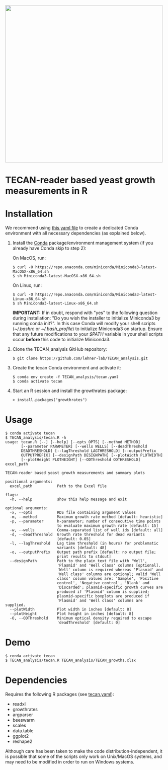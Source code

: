 <img src="https://github.com/lehner-lab/TECAN_analysis/blob/main/yeast.png" width="500">


TECAN-reader based yeast growth measurements in R
=================================================

# Installation

We recommend using [this yaml file](tecan.yaml) to create a dedicated Conda environment with all necessary dependencies (as explained below).

1. Install the [Conda](https://docs.conda.io/) package/environment management system (if you already have Conda skip to step 2):

   On MacOS, run:
   ```
   $ curl -O https://repo.anaconda.com/miniconda/Miniconda3-latest-MacOSX-x86_64.sh
   $ sh Miniconda3-latest-MacOSX-x86_64.sh
   ```
   On Linux, run:
   ```
   $ curl -O https://repo.anaconda.com/miniconda/Miniconda3-latest-Linux-x86_64.sh
   $ sh Miniconda3-latest-Linux-x86_64.sh
   ```

   **IMPORTANT:** If in doubt, respond with "yes" to the following question during installation: "Do you wish the installer to initialize Miniconda3 by running conda init?". In this case Conda will modify your shell scripts (*~/.bashrc* or *~/.bash_profile*) to initialize Miniconda3 on startup. Ensure that any future modifications to your *$PATH* variable in your shell scripts occur **before** this code to initialize Miniconda3.

2. Clone the TECAN_analysis GitHub repository:
   ```
   $ git clone https://github.com/lehner-lab/TECAN_analysis.git
   ```

3. Create the tecan Conda environment and activate it:
   ```
   $ conda env create -f TECAN_analysis/tecan.yaml
   $ conda activate tecan
   ```

4. Start an R session and install the growthrates package:
   ```
   > install.packages("growthrates")
   ```
   
# Usage
   ```
   $ conda activate tecan
   $ TECAN_analysis/tecan.R -h
   usage: tecan.R [--] [--help] [--opts OPTS] [--method METHOD]
          [--parameter PARAMETER] [--wells WELLS] [--deadThreshold
          DEADTHRESHOLD] [--lagThreshold LAGTHRESHOLD] [--outputPrefix
          OUTPUTPREFIX] [--designPath DESIGNPATH] [--plotWidth PLOTWIDTH]
          [--plotHeight PLOTHEIGHT] [--ODThreshold ODTHRESHOLD] excel_path
   
   TECAN-reader based yeast growth measurements and summary plots
   
   positional arguments:
     excel_path           Path to the Excel file
   
   flags:
     -h, --help           show this help message and exit
   
   optional arguments:
     -x, --opts           RDS file containing argument values
     -m, --method         Maximum growth rate method [default: heuristic]
     -p, --parameter      h-parameter; number of consecutive time points
                          to evaluate maximum growth rate [default: 15]
     -w, --wells          Comma-separated list of well ids [default: all]
     -d, --deadThreshold  Growth rate threshold for dead variants
                          [default: 0.05]
     -l, --lagThreshold   Lag time threshold (in hours) for problematic
                          variants [default: 48]
     -o, --outputPrefix   Output path prefix [default: no output file;
                          print results to stdout]
     --designPath         Path to the plain text file with 'Well',
                          'Plasmid' and 'Well class' columns [optional].
                          'Well' column is required whereas 'Plasmid' and
                          'Well class' columns are optional; valid 'Well
                          class' column values are: 'Sample', 'Positive
                          control', 'Negative control', 'Blank' and
                          'Discarded'; plasmid-specific growth curves are
                          produced if 'Plasmid' column is supplied;
                          plasmid-specific boxplots are produced if
                          'Plasmid' and 'Well class' columns are supplied.
     --plotWidth          Plot width in inches [default: 8]
     --plotHeight         Plot height in inches [default: 8]
     -O, --ODThreshold    Minimum optical density required to escape
                          'deadThreshold' [default: 0]
   ```
   
# Demo
   ```
   $ conda activate tecan
   $ TECAN_analysis/tecan.R TECAN_analysis/TECAN_growths.xlsx
   ```

# Dependencies

Requires the following R packages (see [tecan.yaml](tecan.yaml)):
* readxl
* growthrates
* argparser
* beeswarm
* scales
* data.table
* ggplot2
* reshape2
  
Although care has been taken to make the code distribution-independent, it is possible that some of the scripts only work on Unix/MacOS systems, and may need to be modified in order to run on Windows systems.
